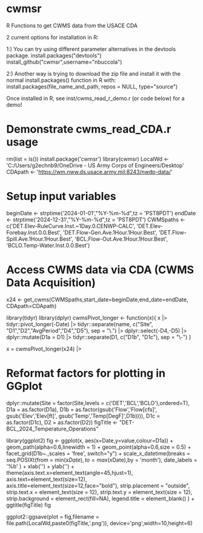 # cwmsr
R Functions to get CWMS data from the USACE CDA

2 current options for installation in R:

1:) You can try using different parameter alternatives in the devtools package.
install.packages("devtools")
install_github("cwmsr",username="nbuccola")

2:) Another way is trying to download the zip file and install it with the normal install.packages() function in R with:
install.packages(file_name_and_path, repos = NULL, type="source")

Once installed in R, see inst/cwms_read_r_demo.r (or code below) for a demo!


# Demonstrate cwms_read_CDA.r usage
rm(list = ls())
install.package('cwmsr')
library(cwmsr)
LocalWd <- 'C:/Users/g2echnb9/OneDrive - US Army Corps of Engineers/Desktop'
CDApath <- 'https://wm.nww.ds.usace.army.mil:8243/nwdp-data/'
# Setup input variables
beginDate <- strptime('2024-01-01',"%Y-%m-%d",tz = 'PST8PDT')
endDate <- strptime('2024-12-31',"%Y-%m-%d",tz = 'PST8PDT')
CWMSpaths <- c('DET.Elev-RuleCurve.Inst.~1Day.0.CENWP-CALC',
               'DET.Elev-Forebay.Inst.0.0.Best',
               'DET.Flow-Gen.Ave.1Hour.1Hour.Best',
               'DET.Flow-Spill.Ave.1Hour.1Hour.Best',
               'BCL.Flow-Out.Ave.1Hour.1Hour.Best',
               'BCLO.Temp-Water.Inst.0.0.Best') 
# Access CWMS data via CDA (CWMS Data Acquisition) 
x24 <- get_cwms(CWMSpaths,start_date=beginDate,end_date=endDate,
                CDApath=CDApath)

library(tidyr)
library(dplyr)
cwmsPivot_longer <- function(x){
  x |> 
    tidyr::pivot_longer(-Date) |>
    tidyr::separate(name, c("Site", "D1","D2","AvgPeriod","D4","D5"), sep = "\\.") |>
    dplyr::select(-D4,-D5) |> 
    dplyr::mutate(D1a = D1) |>
    tidyr::separate(D1, c("D1b", "D1c"), sep = "\\-") 
}
  
x = cwmsPivot_longer(x24) |>
# Reformat factors for plotting in GGplot
  dplyr::mutate(Site = factor(Site,levels = c('DET','BCL','BCLO'),ordered=T),
                D1a = as.factor(D1a),
                D1b = as.factor(gsub('Flow','Flow[cfs]',
                                     gsub('Elev','Elev[ft]',
                                          gsub('Temp','Temp[DegF]',D1b)))),
                D1c = as.factor(D1c),
                D2 = as.factor(D2))
figTitle <- "DET-BCL_2024_Temperature_Operations"

library(ggplot2)
fig <-
  ggplot(x,
         aes(x=Date,y=value,colour=D1a)) +
  geom_path(alpha=0.6,linewidth = 1) +
  geom_point(alpha=0.6,size = 0.5) +
  facet_grid(D1b~.,scales = 'free', switch="y") +
  scale_x_datetime(breaks = seq.POSIXt(from = min(x$Date),to = max(x$Date),by = 'month'),
    date_labels = '%b'
  ) +
  xlab('') +
  ylab('') +
  theme(axis.text.x=element_text(angle=45,hjust=1),
        axis.text=element_text(size=12),
        axis.title=element_text(size=12,face="bold"),
        strip.placement = "outside",
        strip.text.x = element_text(size = 12),
        strip.text.y = element_text(size = 12),
        strip.background = element_rect(fill=NA),
        legend.title = element_blank()
        ) +
  ggtitle(figTitle)
fig

ggplot2::ggsave(plot = fig,filename = file.path(LocalWd,paste0(figTitle,'.png')),
                device='png',width=10,height=6)
